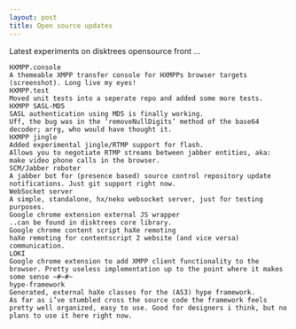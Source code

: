 ```yaml
---
layout: post
title: Open source updates
---
```


Latest experiments on disktrees opensource front …

    HXMPP.console
    A themeable XMPP transfer console for HXMPPs browser targets (screenshot). Long live my eyes!
    HXMPP.test
    Moved unit tests into a seperate repo and added some more tests.
    HXMPP SASL-MD5
    SASL authentication using MD5 is finally working.
    Uff, the bug was in the ‘removeNullDigits’ method of the base64 decoder; arrg, who would have thought it.
    HXMPP jingle
    Added experimental jingle/RTMP support for flash.
    Allows you to negotiate RTMP streams between jabber entities, aka: make video phone calls in the browser.
    SCM/Jabber roboter
    A jabber bot for (presence based) source control repository update notifications. Just git support right now.
    WebSocket server
    A simple, standalone, hx/neko websocket server, just for testing purposes.
    Google chrome extension external JS wrapper
    ..can be found in disktrees core library.
    Google chrome content script haXe remoting
    haXe remoting for contentscript 2 website (and vice versa) communication.
    LOKI
    Google chrome extension to add XMPP client functionality to the browser. Pretty useless implementation up to the point where it makes some sense ~#~#~
    hype-framework
    Generated, external haXe classes for the (AS3) hype framework.
    As far as i’ve stumbled cross the source code the framework feels pretty well organized, easy to use. Good for designers i think, but no plans to use it here right now.

